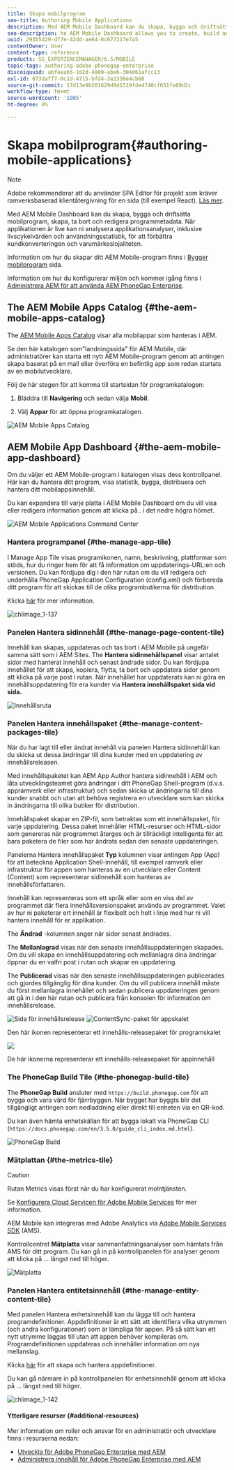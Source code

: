 ```yaml
---
title: Skapa mobilprogram
seo-title: Authoring Mobile Applications
description: Med AEM Mobile Dashboard kan du skapa, bygga och driftsätta mobilprogram, skapa, ta bort och redigera programmetadata. Följ den här sidan om du vill veta mer.
seo-description: he AEM Mobile Dashboard allows you to create, build and deploy your mobile application, create, delete and edit application metadata. Follow this page to learn more.
uuid: 293b5d29-df7e-42dd-ae64-8c677317e7a5
contentOwner: User
content-type: reference
products: SG_EXPERIENCEMANAGER/6.5/MOBILE
topic-tags: authoring-adobe-phonegap-enterprise
discoiquuid: abfeea65-102d-4800-abeb-304d61afcc13
exl-id: 073daff7-0c1d-4715-bfd4-3e2336e4cb88
source-git-commit: 17d13e9b201629d9d1519fde4740cf651fe89d2c
workflow-type: tm+mt
source-wordcount: '1005'
ht-degree: 0%

---
```


# Skapa mobilprogram{#authoring-mobile-applications}

>[!NOTE]
>
>Adobe rekommenderar att du använder SPA Editor för projekt som kräver ramverksbaserad klientåtergivning för en sida (till exempel React). [Läs mer](/help/sites-developing/spa-overview.md).

Med AEM Mobile Dashboard kan du skapa, bygga och driftsätta mobilprogram, skapa, ta bort och redigera programmetadata. När applikationen är live kan ni analysera applikationsanalyser, inklusive livscykelvärden och användningsstatistik, för att förbättra kundkonverteringen och varumärkeslojaliteten.

Information om hur du skapar ditt AEM Mobile-program finns i [Bygger mobilprogram](/help/mobile/building-app-mobile-phonegap.md) sida.

Information om hur du konfigurerar miljön och kommer igång finns i [Administrera AEM för att använda AEM PhoneGap Enterprise](/help/mobile/administer-phonegap.md).

## The AEM Mobile Apps Catalog {#the-aem-mobile-apps-catalog}

The [AEM Mobile Apps Catalog](http://localhost:4502/aem/apps.html/content/phonegap) visar alla mobilappar som hanteras i AEM.

Se den här katalogen som&quot;landningssida&quot; för AEM Mobile, där administratörer kan starta ett nytt AEM Mobile-program genom att antingen skapa baserat på en mall eller överföra en befintlig app som redan startats av en mobilutvecklare.

Följ de här stegen för att komma till startsidan för programkatalogen:

1. Bläddra till **Navigering** och sedan välja **Mobil**.

1. Välj **Appar** för att öppna programkatalogen.

![AEM Mobile Apps Catalog](assets/chlimage_1-135.png)

## AEM Mobile App Dashboard {#the-aem-mobile-app-dashboard}

Om du väljer ett AEM Mobile-program i katalogen visas dess kontrollpanel. Här kan du hantera ditt program, visa statistik, bygga, distribuera och hantera ditt mobilappsinnehåll.

Du kan expandera till varje platta i AEM Mobile Dashboard om du vill visa eller redigera information genom att klicka på.. i det nedre högra hörnet.

![AEM Mobile Applications Command Center](assets/chlimage_1-136.png)

### Hantera programpanel {#the-manage-app-tile}

I Manage App Tile visas programikonen, namn, beskrivning, plattformar som stöds, hur du ringer hem för att få information om uppdaterings-URL:en och versionen. Du kan fördjupa dig i den här rutan om du vill redigera och underhålla PhoneGap Application Configuration (config.xml) och förbereda ditt program för att skickas till de olika programbutikerna för distribution.

Klicka [här](/help/mobile/phonegap-app-details-tile.md) för mer information.

![chlimage_1-137](assets/chlimage_1-137.png)

### Panelen Hantera sidinnehåll {#the-manage-page-content-tile}

Innehåll kan skapas, uppdateras och tas bort i AEM Mobile på ungefär samma sätt som i AEM Sites. The **Hantera sidinnehållspanel** visar antalet sidor med hanterat innehåll och senast ändrade sidor. Du kan fördjupa innehållet för att skapa, kopiera, flytta, ta bort och uppdatera sidor genom att klicka på varje post i rutan. När innehållet har uppdaterats kan ni göra en innehållsuppdatering för era kunder via **Hantera innehållspaket sida vid sida.**

![Innehållsruta](assets/chlimage_1-138.png)

### Panelen Hantera innehållspaket {#the-manage-content-packages-tile}

När du har lagt till eller ändrat innehåll via panelen Hantera sidinnehåll kan du skicka ut dessa ändringar till dina kunder med en uppdatering av innehållsreleasen.

Med innehållspaketet kan AEM App Author hantera sidinnehåll i AEM och låta utvecklingsteamet göra ändringar i ditt PhoneGap Shell-program (d.v.s. appramverk eller infrastruktur) och sedan skicka ut ändringarna till dina kunder snabbt och utan att behöva registrera en utvecklare som kan skicka in ändringarna till olika butiker för distribution.

Innehållspaket skapar en ZIP-fil, som betraktas som ett innehållspaket, för varje uppdatering. Dessa paket innehåller HTML-resurser och HTML-sidor som genereras när programmet återges och är tillräckligt intelligenta för att bara paketera de filer som har ändrats sedan den senaste uppdateringen.

Panelerna Hantera innehållspaket **Typ** kolumnen visar antingen App (App) för att beteckna Application Shell-innehåll, till exempel ramverk eller infrastruktur för appen som hanteras av en utvecklare eller Content (Content) som representerar sidinnehåll som hanteras av innehållsförfattaren.

Innehåll kan representeras som ett språk eller som en viss del av programmet där flera innehållsversionspaket används av programmet. Valet av hur ni paketerar ert innehåll är flexibelt och helt i linje med hur ni vill hantera innehåll för er applikation.

The **Ändrad** -kolumnen anger när sidor senast ändrades.

The **Mellanlagrad** visas när den senaste innehållsuppdateringen skapades. Om du vill skapa en innehållsuppdatering och mellanlagra dina ändringar öppnar du en valfri post i rutan och skapar en uppdatering.

The **Publicerad** visas när den senaste innehållsuppdateringen publicerades och gjordes tillgänglig för dina kunder. Om du vill publicera innehåll måste du först mellanlagra innehållet och sedan publicera uppdateringen genom att gå in i den här rutan och publicera från konsolen för information om innehållsrelease.

![Sida för innehållsrelease](assets/chlimage_1-139.png) ![ContentSync-paket för appskalet](do-not-localize/chlimage_1-5.png)

Den här ikonen representerar ett innehålls-releasepaket för programskalet

![](do-not-localize/chlimage_1-6.png)

De här ikonerna representerar ett innehålls-releasepaket för appinnehåll

### The PhoneGap Build Tile {#the-phonegap-build-tile}

The **PhoneGap Build** ansluter med `https://build.phonegap.com` för att bygga och vara värd för fjärrbyggen. När bygget har byggts blir det tillgängligt antingen som nedladdning eller direkt till enheten via en QR-kod.

Du kan även hämta enhetskällan för att bygga lokalt via PhoneGap CLI (`https://docs.phonegap.com/en/3.5.0/guide_cli_index.md.html`).

![PhoneGap Build](assets/chlimage_1-140.png)

### Mätplattan {#the-metrics-tile}

>[!CAUTION]
>
>Rutan Metrics visas först när du har konfigurerat molntjänsten.
>
>Se [Konfigurera Cloud Servicen för Adobe Mobile Services](/help/mobile/configure-adobe-mobile-cloud-service.md) för mer information.

AEM Mobile kan integreras med Adobe Analytics via [Adobe Mobile Services SDK](https://experienceleague.adobe.com/docs/mobile.html?lang=en) (AMS).

Kontrollcentret **Mätplatta** visar sammanfattningsanalyser som hämtats från AMS för ditt program. Du kan gå in på kontrollpanelen för analyser genom att klicka på ... längst ned till höger.

![Mätplatta](assets/chlimage_1-141.png)

### Panelen Hantera entitetsinnehåll {#the-manage-entity-content-tile}

Med panelen Hantera enhetsinnehåll kan du lägga till och hantera programdefinitioner. Appdefinitioner är ett sätt att identifiera vilka utrymmen (och andra konfigurationer) som är lämpliga för appen. På så sätt kan ett nytt utrymme läggas till utan att appen behöver kompileras om. Programdefinitionen uppdateras och innehåller information om nya mellanslag.

Klicka [här](/help/mobile/phonegap-app-definitions.md) för att skapa och hantera appdefinitioner.

Du kan gå närmare in på kontrollpanelen för enhetsinnehåll genom att klicka på ... längst ned till höger.

![chlimage_1-142](assets/chlimage_1-142.png)

#### Ytterligare resurser {#additional-resources}

Mer information om roller och ansvar för en administratör och utvecklare finns i resurserna nedan:

* [Utveckla för Adobe PhoneGap Enterprise med AEM](/help/mobile/developing-in-phonegap.md)
* [Administrera innehåll för Adobe PhoneGap Enterprise med AEM](/help/mobile/administer-phonegap.md)
